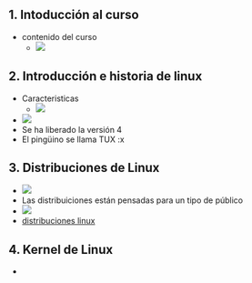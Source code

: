## 1. Intoducción al curso
- contenido del curso
  - ![](https://trello-attachments.s3.amazonaws.com/5da0d7fb764b8b74e4c44bc9/962x527/f012bd623e7c5e1ab9b6960d4f52d20e/image.png)
## 2. Introducción e historia de linux
- Caracteristicas
  - ![](https://trello-attachments.s3.amazonaws.com/5da0d7fb764b8b74e4c44bc9/821x387/ded346e1d4ac9269c1cc487eba952c40/image.png)
- ![](https://trello-attachments.s3.amazonaws.com/5da0d7fb764b8b74e4c44bc9/953x531/4382ad553ae9b70cbe41f8c29a367253/image.png)
- Se ha liberado la versión 4
- El pingüino se llama TUX :x 
## 3. Distribuciones de Linux
- ![](https://trello-attachments.s3.amazonaws.com/5da0d7fb764b8b74e4c44bc9/815x442/39b8dda22bd5478dd1150656933ccf63/image.png)
- Las distribuiciones están pensadas para un tipo de público
- ![](https://trello-attachments.s3.amazonaws.com/5da0d7fb764b8b74e4c44bc9/564x449/3007cc267062f83dec8d0a4a43af9135/image.png)
- [distribuciones linux](https://distrowatch.com)
## 4. Kernel de Linux
- 
```js
```